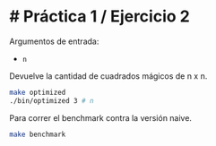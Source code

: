 # # Práctica 1 / Ejercicio 2

Argumentos de entrada:
- `n`

Devuelve la cantidad de cuadrados mágicos de n x n.

```bash
make optimized
./bin/optimized 3 # n
```

Para correr el benchmark contra la versión naive.

```bash
make benchmark
```
